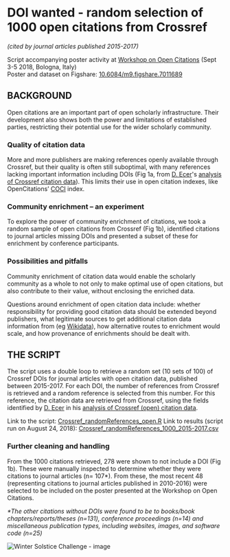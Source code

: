 # DOI wanted - random selection of 1000 open citations from Crossref 
*(cited by journal articles published 2015-2017)*

Script accompanying poster activity at [Workshop on Open Citations](https://workshop-oc.github.io/) (Sept 3-5 2018, Bologna, Italy)  
Poster and dataset on Figshare: [10.6084/m9.figshare.7011689](https://doi.org/10.6084/m9.figshare.7011689)

## BACKGROUND
Open citations are an important part of open scholarly infrastructure. Their development also shows both the power and limitations of 
established parties, restricting their potential use for the wider scholarly community. 

### Quality of citation data
More and more publishers are making references openly available through Crossref, but their quality is often still suboptimal, 
with many references lacking important information including DOIs (Fig 1a, from [D. Ecer](https://github.com/de-code)'s [analysis of Crossref citation data](https://elifesci.org/crossref-data-notebook)). This limits their use in open citation indexes, 
like OpenCitations’ [COCI](http://opencitations.net/index/coci) index.

### Community enrichment – an experiment
To explore the power of community enrichment of citations, we took a random sample of open citations from Crossref (Fig 1b), 
identified citations to journal articles missing DOIs and presented a subset of these for enrichment by conference participants.

### Possibilities and pitfalls
Community enrichment of citation data would enable the scholarly community as a whole to not only to make optimal use of open citations, 
but also contribute to their value, without enclosing the enriched data. 

Questions around enrichment of open citation data include: whether responsibility for providing good citation data should be extended 
beyond publishers, what legitimate sources to get additional citation data information from (eg [Wikidata](https://tools.wmflabs.org/sourcemd/)), 
how alternative routes to enrichment would scale, and how provenance of enrichments should be dealt with. 

## THE SCRIPT
The script uses a double loop to retrieve a random set (10 sets of 100) of Crossref DOIs for journal articles with open citation data, published between 2015-2017. For each DOI, the number of references from Crossref is retrieved and a random reference is selected from this number. For this reference, the citation data are retrieved from Crossref, using the fields identified by [D. Ecer](https://github.com/de-code) in his [analysis of Crossref (open) citation data](https://elifesci.org/crossref-data-notebook).

Link to the script: [Crossref_randomReferences_open.R](https://github.com/bmkramer/crossref-open-citations/blob/master/Crossref_randomReferences_open.R)
Link to results (script run on August 24, 2018): [Crossref_randomReferences_1000_2015-2017.csv](https://github.com/bmkramer/crossref-open-citations/blob/master/Crossref_randomReferences_1000_2015-2017.csv)

### Further cleaning and handling
From the 1000 citations retrieved, 278 were shown to not include a DOI (Fig 1b). These were manually inspected to determine whether they were citations to journal articles (n= 107*). From these, the most recent 48 (representing citations to journal articles published in 2010-2016) were selected to be included on the poster presented at the Workshop on Open Citations. 

*\*The other citations without DOIs were found to be to books/book chapters/reports/theses (n=131), conference proceedings (n=14) and miscellaneous publication types, including websites, images, and software code (n=25)* 

![Winter Solstice Challenge - image](https://github.com/bmkramer/crossref-open-citations/blob/master/Crossref_opencitations_DOIs.png)
